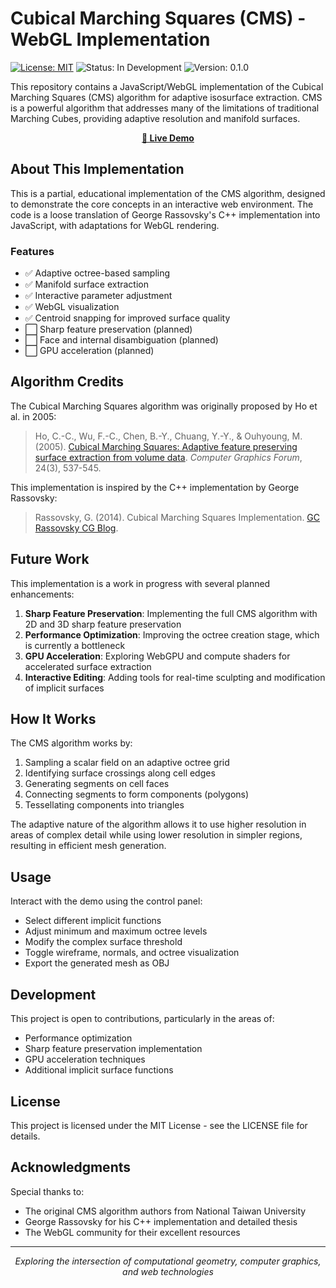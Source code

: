 # Cubical Marching Squares (CMS) - WebGL Implementation

[![License: MIT](https://img.shields.io/badge/License-MIT-blue.svg)](https://opensource.org/licenses/MIT)
![Status: In Development](https://img.shields.io/badge/Status-In%20Development-yellow)
![Version: 0.1.0](https://img.shields.io/badge/Version-0.1.0-orange)

This repository contains a JavaScript/WebGL implementation of the Cubical Marching Squares (CMS) algorithm for adaptive isosurface extraction. CMS is a powerful algorithm that addresses many of the limitations of traditional Marching Cubes, providing adaptive resolution and manifold surfaces.

<p align="center">
  <a href="https://cybercyril.com/jcms/" target="_blank">
    <strong>🔗 Live Demo</strong>
  </a>
</p>

## About This Implementation

This is a partial, educational implementation of the CMS algorithm, designed to demonstrate the core concepts in an interactive web environment. The code is a loose translation of George Rassovsky's C++ implementation into JavaScript, with adaptations for WebGL rendering.

### Features

- ✅ Adaptive octree-based sampling
- ✅ Manifold surface extraction
- ✅ Interactive parameter adjustment
- ✅ WebGL visualization
- ✅ Centroid snapping for improved surface quality
- ⬜ Sharp feature preservation (planned)
- ⬜ Face and internal disambiguation (planned)
- ⬜ GPU acceleration (planned)

## Algorithm Credits

The Cubical Marching Squares algorithm was originally proposed by Ho et al. in 2005:

> Ho, C.-C., Wu, F.-C., Chen, B.-Y., Chuang, Y.-Y., & Ouhyoung, M. (2005). [Cubical Marching Squares: Adaptive feature preserving surface extraction from volume data](https://www.csie.ntu.edu.tw/~cyy/publications/papers/Ho2005CMS.pdf). *Computer Graphics Forum*, 24(3), 537-545.

This implementation is inspired by the C++ implementation by George Rassovsky:

> Rassovsky, G. (2014). Cubical Marching Squares Implementation. [GC Rassovsky CG Blog](https://grassovsky.wordpress.com/2014/09/09/cubical-marching-squares-implementation/).

## Future Work

This implementation is a work in progress with several planned enhancements:

1. **Sharp Feature Preservation**: Implementing the full CMS algorithm with 2D and 3D sharp feature preservation
2. **Performance Optimization**: Improving the octree creation stage, which is currently a bottleneck
3. **GPU Acceleration**: Exploring WebGPU and compute shaders for accelerated surface extraction
4. **Interactive Editing**: Adding tools for real-time sculpting and modification of implicit surfaces

## How It Works

The CMS algorithm works by:

1. Sampling a scalar field on an adaptive octree grid
2. Identifying surface crossings along cell edges
3. Generating segments on cell faces
4. Connecting segments to form components (polygons)
5. Tessellating components into triangles

The adaptive nature of the algorithm allows it to use higher resolution in areas of complex detail while using lower resolution in simpler regions, resulting in efficient mesh generation.

## Usage

Interact with the demo using the control panel:
- Select different implicit functions
- Adjust minimum and maximum octree levels
- Modify the complex surface threshold
- Toggle wireframe, normals, and octree visualization
- Export the generated mesh as OBJ

## Development

This project is open to contributions, particularly in the areas of:
- Performance optimization
- Sharp feature preservation implementation
- GPU acceleration techniques
- Additional implicit surface functions

## License

This project is licensed under the MIT License - see the LICENSE file for details.

## Acknowledgments

Special thanks to:
- The original CMS algorithm authors from National Taiwan University
- George Rassovsky for his C++ implementation and detailed thesis
- The WebGL community for their excellent resources

---

<p align="center">
  <em>Exploring the intersection of computational geometry, computer graphics, and web technologies</em>
</p>
